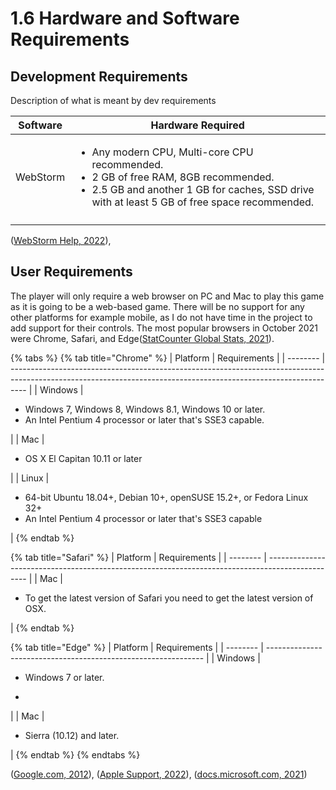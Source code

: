 # 1.6 Hardware and Software Requirements

## Development Requirements

Description of what is meant by dev requirements

| Software | Hardware Required                                                                                                                                                                                            |
| -------- | ------------------------------------------------------------------------------------------------------------------------------------------------------------------------------------------------------------ |
| WebStorm | <ul><li>Any modern CPU, Multi-core CPU recommended.</li><li>2 GB of free RAM, 8GB recommended.</li><li>2.5 GB and another 1 GB for caches, SSD drive with at least 5 GB of free space recommended.</li></ul> |
|          |                                                                                                                                                                                                              |

([WebStorm Help, 2022](../hardware-and-software-requirements-references.md)),&#x20;

## User Requirements

The player will only require a web browser on PC and Mac to play this game as it is going to be a web-based game.  There will be no support for any other platforms for example mobile, as I do not have time in the project to add support for their controls.  The most popular browsers in October 2021 were Chrome, Safari, and Edge([StatCounter Global Stats, 2021](../hardware-and-software-requirements-references.md)).

{% tabs %}
{% tab title="Chrome" %}
| Platform | Requirements                                                                                                                                                     |
| -------- | ---------------------------------------------------------------------------------------------------------------------------------------------------------------- |
| Windows  | <ul><li>Windows 7, Windows 8, Windows 8.1, Windows 10 or later.</li><li>An Intel Pentium 4 processor or later that's SSE3 capable.</li></ul>                     |
| Mac      | <p></p><ul><li>OS X El Capitan 10.11 or later</li></ul>                                                                                                          |
| Linux    | <p></p><ul><li>64-bit Ubuntu 18.04+, Debian 10+, openSUSE 15.2+, or Fedora Linux 32+</li><li>An Intel Pentium 4 processor or later that's SSE3 capable</li></ul> |
{% endtab %}

{% tab title="Safari" %}
| Platform | Requirements                                                                                     |
| -------- | ------------------------------------------------------------------------------------------------ |
| Mac      | <ul><li>To get the latest version of Safari you need to get the latest version of OSX.</li></ul> |
{% endtab %}

{% tab title="Edge" %}
| Platform | Requirements                                                   |
| -------- | -------------------------------------------------------------- |
| Windows  | <p></p><ul><li>Windows 7 or later.</li></ul><ul><li></li></ul> |
| Mac      | <ul><li>Sierra (10.12) and later.</li></ul>                    |
{% endtab %}
{% endtabs %}

([Google.com, 2012](../hardware-and-software-requirements-references.md)), ([Apple Support, 2022](../hardware-and-software-requirements-references.md)), ([docs.microsoft.com, 2021](../hardware-and-software-requirements-references.md))
